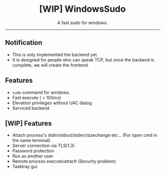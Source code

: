 <h1 align="center">[WIP] WindowsSudo</h1>

<p align="center">A fast sudo for windows.</p>

---

## Notification
+ This is only implemented the backend yet.
+ It is designed for people who can speak TCP, but once the backend is complete, we will create the frontend.

## Features
+ `sudo` command for windows.
+ Fast execute \( > 100ms)
+ Elevation privileges without UAC dialog
+ Serviced backend

## [WIP] Features
+ Attach process's stdin/stdout/stderr/sizechange etc... (For open cmd in the same terminal)
+ Server connection via TLS(1.3)
+ Password  protection
+ Run as another user
+ Remote process execute/attach \(Security problem)
+ Tasktray gui